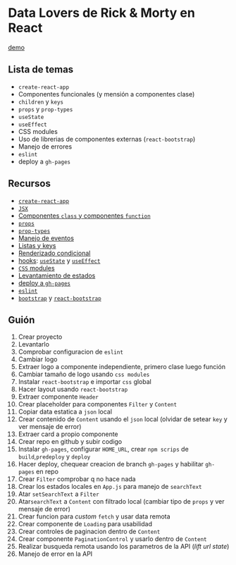 # Data Lovers de Rick & Morty en React

[demo](http://merunga.github.io/data-lovers-react)

## Lista de temas

- `create-react-app`
- Componentes funcionales (y mensión a componentes clase)
- `children` y `keys`
- `props` y `prop-types`
- `useState`
- `useEffect`
- CSS modules
- Uso de librerias de componentes externas (`react-bootstrap`)
- Manejo de errores
- `eslint`
- deploy a `gh-pages`

## Recursos
- [`create-react-app`](https://create-react-app.dev/)
- [`JSX`](https://es.reactjs.org/docs/introducing-jsx.html)
- [Componentes `class` y componentes `function`](https://es.reactjs.org/docs/components-and-props.htunction-and-class-components)
- [`props`](https://es.reactjs.org/docs/components-and-props.html)
- [`prop-types`](https://es.reactjs.org/docs/typechecking-with-proptypes.html)
- [Manejo de eventos](https://es.reactjs.org/docs/handling-events.html)
- [Listas y keys](https://es.reactjs.org/docs/lists-and-keys.html)
- [Renderizado condicional](https://es.reactjs.org/docs/conditional-rendering.html)
- [hooks](https://es.reactjs.org/docs/hooks-intro.html): [`useState`](https://es.reactjs.org/docs/hooks-state.html) y [`useEffect`](https://es.reactjs.org/docs/hooks-effect.html)
- [`CSS` modules](https://create-react-app.dev/docs/adding-a-css-modules-stylesheet)
- [Levantamiento de estados](https://es.reactjs.org/docs/lifting-state-up.html)
- [deploy a `gh-pages`](https://create-react-app.dev/docs/deployment/#github-pages)
- [`eslint`](https://eslint.org/)
- [`bootstrap`](https://getbootstrap.com/) y [`react-bootstrap`](https://react-bootstrap.github.io/)

## Guión

1. Crear proyecto
2. Levantarlo
3. Comprobar configuracion de `eslint`
4. Cambiar logo
5. Extraer logo a componente independiente, primero clase luego función
6. Cambiar tamaño de logo usando `css modules`
7. Instalar `react-bootstrap` e importar `css` global
8. Hacer layout usando `react-bootstrap`
9. Extraer componente `Header`
10. Crear placeholder para componentes `Filter` y `Content`
11. Copiar data estatica a `json` local
12. Crear contenido de `Content` usando el `json` local (olvidar de setear `key` y ver mensaje de error)
13. Extraer card a propio componente
14. Crear repo en github y subir codigo
15. Instalar `gh-pages`, configurar `HOME_URL`, crear `npm scrips` de `build`,`predeploy` y `deploy`
16. Hacer deploy, chequear creacion de branch `gh-pages` y habilitar `gh-pages` en repo
17. Crear `Filter` comprobar q no hace nada
18. Crear los estados locales en `App.js` para manejo de `searchText`
19. Atar `setSearchText` a `Filter`
20. Atar`searchText` a `Content` con filtrado local (cambiar tipo de `props` y ver mensaje de error)
21. Crear funcion para _custom_ `fetch` y usar data remota
22. Crear componente de `Loading` para usabilidad
23. Crear controles de paginacion dentro de `Content`
24. Crear componente `PaginationControl` y usarlo dentro de `Content`
25. Realizar busqueda remota usando los parametros de la API (_lift url state_)
26. Manejo de error en la API
  